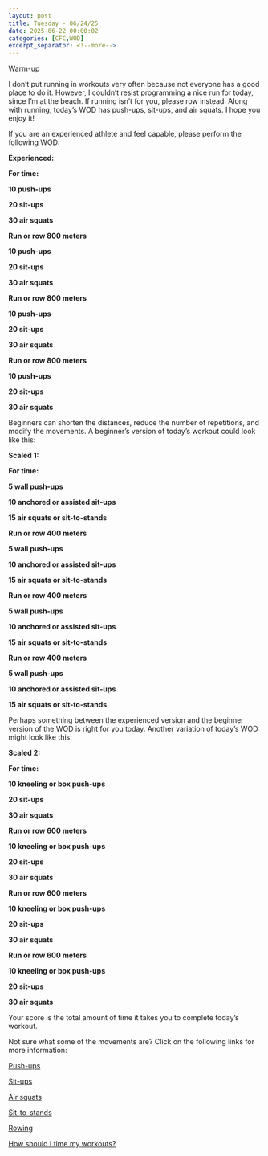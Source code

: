 ```yaml
---
layout: post
title: Tuesday - 06/24/25
date: 2025-06-22 00:00:02
categories: [CFC,WOD]
excerpt_separator: <!--more-->
---
```

[Warm-up](https://communityfitnessclub.wixsite.com/website/post/basic-full-body-warm-up)

I don’t put running in workouts very often because not everyone has a good place to do it. However, I couldn’t resist programming a nice run for today, since I’m at the beach. If running isn’t for you, please row instead. Along with running, today’s WOD has push-ups, sit-ups, and air squats. I hope you enjoy it!

If you are an experienced athlete and feel capable, please perform the following WOD:

**Experienced:**

**For time:**

**10 push-ups**

**20 sit-ups**

**30 air squats**

**Run or row 800 meters**

**10 push-ups**

**20 sit-ups**

**30 air squats**

**Run or row 800 meters**

**10 push-ups**

**20 sit-ups**

**30 air squats**

**Run or row 800 meters**

**10 push-ups**

**20 sit-ups**

**30 air squats**
<!--more-->

Beginners can shorten the distances, reduce the number of repetitions, and modify the movements. A beginner’s version of today’s workout could look like this:

**Scaled 1:**

**For time:**

**5 wall push-ups**

**10 anchored or assisted sit-ups**

**15 air squats or sit-to-stands**

**Run or row 400 meters**

**5 wall push-ups**

**10 anchored or assisted sit-ups**

**15 air squats or sit-to-stands**

**Run or row 400 meters**

**5 wall push-ups**

**10 anchored or assisted sit-ups**

**15 air squats or sit-to-stands**

**Run or row 400 meters**

**5 wall push-ups**

**10 anchored or assisted sit-ups**

**15 air squats or sit-to-stands**

Perhaps something between the experienced version and the beginner version of the WOD is right for you today. Another variation of today’s WOD might look like this:

**Scaled 2:**

**For time:**

**10 kneeling or box push-ups**

**20 sit-ups**

**30 air squats**

**Run or row 600 meters**

**10 kneeling or box push-ups**

**20 sit-ups**

**30 air squats**

**Run or row 600 meters**

**10 kneeling or box push-ups**

**20 sit-ups**

**30 air squats**

**Run or row 600 meters**

**10 kneeling or box push-ups**

**20 sit-ups**

**30 air squats**

Your score is the total amount of time it takes you to complete today’s workout. 

Not sure what some of the movements are? Click on the following links for more information:

[Push-ups](https://communityfitnessclub.wixsite.com/website/post/push-ups)

[Sit-ups](https://communityfitnessclub.wixsite.com/website/post/sit-ups) 

[Air squats](https://communityfitnessclub.wixsite.com/website/post/air-squat) 

[Sit-to-stands](https://www.youtube.com/watch?v=vNq9vtEXksc)

[Rowing](https://communityfitnessclub.wixsite.com/website/post/rowing) 

[How should I time my workouts?](https://communityfitnessclub.wixsite.com/website/post/how-should-i-time-my-workouts)
